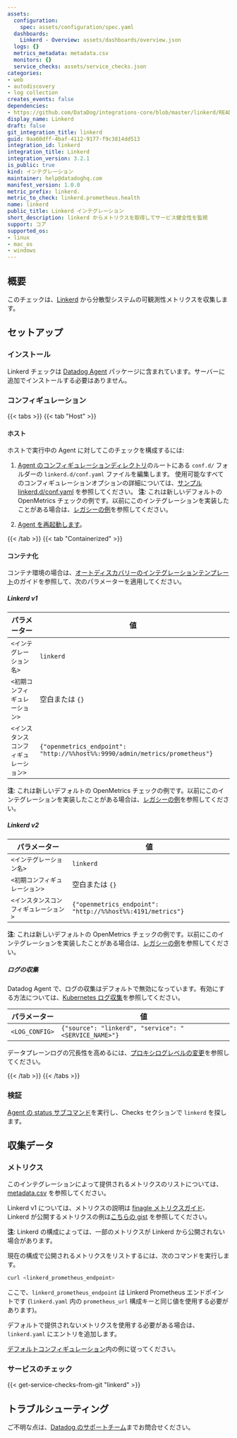 ```yaml
---
assets:
  configuration:
    spec: assets/configuration/spec.yaml
  dashboards:
    Linkerd - Overview: assets/dashboards/overview.json
  logs: {}
  metrics_metadata: metadata.csv
  monitors: {}
  service_checks: assets/service_checks.json
categories:
- web
- autodiscovery
- log collection
creates_events: false
dependencies:
- https://github.com/DataDog/integrations-core/blob/master/linkerd/README.md
display_name: Linkerd
draft: false
git_integration_title: linkerd
guid: 9aa60dff-4baf-4112-9177-f9c3814dd513
integration_id: linkerd
integration_title: Linkerd
integration_version: 3.2.1
is_public: true
kind: インテグレーション
maintainer: help@datadoghq.com
manifest_version: 1.0.0
metric_prefix: linkerd.
metric_to_check: linkerd.prometheus.health
name: linkerd
public_title: Linkerd インテグレーション
short_description: linkerd からメトリクスを取得してサービス健全性を監視
support: コア
supported_os:
- linux
- mac_os
- windows
---
```




## 概要

このチェックは、[Linkerd][1] から分散型システムの可観測性メトリクスを収集します。

## セットアップ

### インストール

Linkerd チェックは [Datadog Agent][2] パッケージに含まれています。サーバーに追加でインストールする必要はありません。

### コンフィギュレーション

{{< tabs >}}
{{< tab "Host" >}}

#### ホスト

ホストで実行中の Agent に対してこのチェックを構成するには:

1. [Agent のコンフィギュレーションディレクトリ][1]のルートにある `conf.d/` フォルダーの `linkerd.d/conf.yaml` ファイルを編集します。
   使用可能なすべてのコンフィギュレーションオプションの詳細については、[サンプル linkerd.d/conf.yaml][7] を参照してください。
   **注**: これは新しいデフォルトの OpenMetrics チェックの例です。以前にこのインテグレーションを実装したことがある場合は、[レガシーの例][3]を参照してください。

2. [Agent を再起動します][4]。

[1]: https://docs.datadoghq.com/ja/agent/guide/agent-configuration-files/#agent-configuration-directory
[2]: https://github.com/DataDog/integrations-core/blob/master/linkerd/datadog_checks/linkerd/data/conf.yaml.example
[3]: https://github.com/DataDog/integrations-core/blob/7.30.x/linkerd/datadog_checks/linkerd/data/conf.yaml.example
[4]: https://docs.datadoghq.com/ja/agent/guide/agent-commands/?tab=agentv6v7#restart-the-agent
{{< /tab >}}
{{< tab "Containerized" >}}

#### コンテナ化

コンテナ環境の場合は、[オートディスカバリーのインテグレーションテンプレート][1]のガイドを参照して、次のパラメーターを適用してください。

##### Linkerd v1

| パラメーター            | 値                                                                       |
| -------------------- | --------------------------------------------------------------------------- |
| `<インテグレーション名>` | `linkerd`                                                                   |
| `<初期コンフィギュレーション>`      | 空白または `{}`                                                               |
| `<インスタンスコンフィギュレーション>`  | `{"openmetrics_endpoint": "http://%%host%%:9990/admin/metrics/prometheus"}` |

**注**: これは新しいデフォルトの OpenMetrics チェックの例です。以前にこのインテグレーションを実装したことがある場合は、[レガシーの例][2]を参照してください。

##### Linkerd v2

| パラメーター            | 値                                                                       |
| -------------------- | --------------------------------------------------------------------------- |
| `<インテグレーション名>` | `linkerd`                                                                   |
| `<初期コンフィギュレーション>`      | 空白または `{}`                                                               |
| `<インスタンスコンフィギュレーション>`  | `{"openmetrics_endpoint": "http://%%host%%:4191/metrics"}`                  |

**注**: これは新しいデフォルトの OpenMetrics チェックの例です。以前にこのインテグレーションを実装したことがある場合は、[レガシーの例][2]を参照してください。


##### ログの収集

Datadog Agent で、ログの収集はデフォルトで無効になっています。有効にする方法については、[Kubernetes ログ収集][3]を参照してください。

| パラメーター      | 値                                                |
| -------------- | ---------------------------------------------------- |
| `<LOG_CONFIG>` | `{"source": "linkerd", "service": "<SERVICE_NAME>"}` |

データプレーンログの冗長性を高めるには、[プロキシログレベルの変更][4]を参照してください。

[1]: https://docs.datadoghq.com/ja/agent/kubernetes/integrations/
[2]: https://github.com/DataDog/integrations-core/blob/7.30.x/linkerd/datadog_checks/linkerd/data/conf.yaml.example
[3]: https://docs.datadoghq.com/ja/agent/kubernetes/log/
[4]: https://linkerd.io/2/tasks/modifying-proxy-log-level/
{{< /tab >}}
{{< /tabs >}}

### 検証

[Agent の status サブコマンド][3]を実行し、Checks セクションで `linkerd` を探します。

## 収集データ

### メトリクス

このインテグレーションによって提供されるメトリクスのリストについては、[metadata.csv][4] を参照してください。

Linkerd v1 については、メトリクスの説明は [finagle メトリクスガイド][5]、Linkerd が公開するメトリクスの例は[こちらの gist][6] を参照してください。

**注**: Linkerd の構成によっては、一部のメトリクスが Linkerd から公開されない場合があります。

現在の構成で公開されるメトリクスをリストするには、次のコマンドを実行します。

```bash
curl <linkerd_prometheus_endpoint>
```

ここで、`linkerd_prometheus_endpoint` は Linkerd Prometheus エンドポイントです (`linkerd.yaml` 内の `prometheus_url` 構成キーと同じ値を使用する必要があります)。

デフォルトで提供されないメトリクスを使用する必要がある場合は、`linkerd.yaml` にエントリを追加します。

[デフォルトコンフィギュレーション][7]内の例に従ってください。

### サービスのチェック
{{< get-service-checks-from-git "linkerd" >}}


## トラブルシューティング

ご不明な点は、[Datadog のサポートチーム][8]までお問合せください。



[1]: https://linkerd.io
[2]: https://app.datadoghq.com/account/settings#agent
[3]: https://docs.datadoghq.com/ja/agent/guide/agent-commands/#agent-status-and-information
[4]: https://github.com/DataDog/integrations-core/blob/master/linkerd/metadata.csv
[5]: https://twitter.github.io/finagle/guide/Metrics.html
[6]: https://gist.githubusercontent.com/arbll/2f63a5375a4d6d5acface6ca8a51e2ab/raw/bc35ed4f0f4bac7e2643a6009f45f9068f4c1d12/gistfile1.txt
[7]: https://github.com/DataDog/integrations-core/blob/master/linkerd/datadog_checks/linkerd/data/conf.yaml.example
[8]: https://docs.datadoghq.com/ja/help/